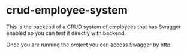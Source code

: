 # crud-employee-system

This is the backend of a CRUD system of employees that has Swagger enabled so you can test it directly with backend.

Once you are running the project you can access Swagger by [http](http://localhost:8080/swagger-ui/index.html)
